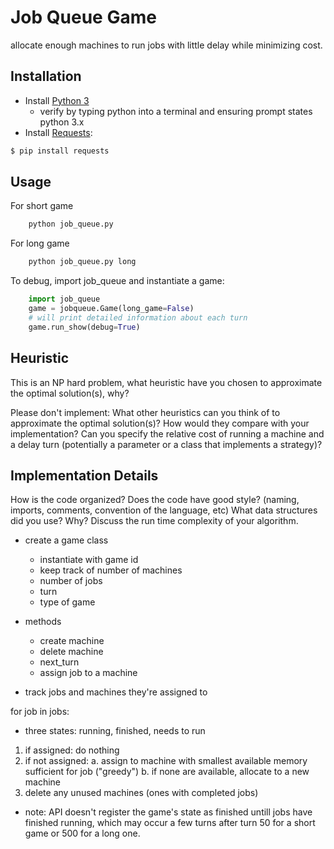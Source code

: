 # Job Queue Game
allocate enough machines to run jobs with little delay while minimizing cost.


## Installation
* Install [Python 3](https://www.python.org/downloads/)
    * verify by typing python into a terminal and ensuring prompt states python 3.x
* Install [Requests](http://docs.python-requests.org/en/master/):

```bash
$ pip install requests
```

## Usage
For short game
```bash
    python job_queue.py 
```

For long game
```bash
    python job_queue.py long
```

To debug, import job_queue and instantiate a game:
```python
    import job_queue
    game = jobqueue.Game(long_game=False)
    # will print detailed information about each turn
    game.run_show(debug=True)
```

## Heuristic 
This is an NP hard problem, what heuristic have you chosen to approximate the optimal solution(s), why?

Please don't implement: What other heuristics can you think of to approximate the optimal solution(s)? How would they compare with your implementation?
Can you specify the relative cost of running a machine and a delay turn (potentially a parameter or a class that implements a strategy)?

## Implementation Details
How is the code organized? Does the code have good style? (naming, imports, comments, convention of the language, etc)
What data structures did you use? Why?
Discuss the run time complexity of your algorithm.

* create a game class
    * instantiate with game id
    * keep track of number of machines
    * number of jobs
    * turn
    * type of game
* methods
    * create machine
    * delete machine
    * next_turn
    * assign job to a machine

* track jobs and machines they're assigned to

for job in jobs:
* three states: running, finished, needs to run

1. if assigned: do nothing
2. if not assigned:
    a. assign to machine with smallest available memory sufficient for job ("greedy")
    b. if none are available, allocate to a new machine
3. delete any unused machines (ones with completed jobs)

* note: API doesn't register the game's state as finished untill jobs have finished running, which may occur a few turns after turn 50 for a short game or 500 for a long one.
